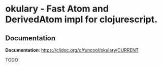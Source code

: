 # okulary - Fast Atom and DerivedAtom impl for clojurescript.

## Documentation ##

**Documentation**: https://cljdoc.org/d/funcool/okulary/CURRENT

TODO
